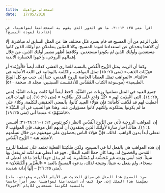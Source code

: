 ```yaml
---
title:  استخدام مواهبك
date:   17/05/2018
---
```


`اقرأ متى ٢٥: ١٣-٣٠. ما هو الدور الذي يقوم به استخدامنا لمواهبنا، في إعدادنا لعودة المسيح؟`

على الرغم من أن المسيح قد قام بسرد مَثَل مختلف هنا عن المثل السابق له مباشرة، إلا أن كلاهما يتحدثان عن استعدادنا لعودة المسيح. وكلا المثلين يتعاملان مع أولئك الذين كانوا مستعدين وأولئك الذين لم يكونوا مستعدين. وكلاهما أظهر مصير أولئك الذين، من خلال إهمالهم الروحي، واجهوا الخسارة الأبدية.

وكما أن الزيت يمثل الرُّوح الْقُدُسِ بالنسبة للعذارى العشر، كذلك أيضاً «الْوَزْنَة» أو «وَزْنَات الذهب» (متى ٢٥: ١٥) تمثل المواهب، والكلمة باليونانية في اللغة الأصلية هي «تالنتا». «المواهب تمثل العطايا الخاصة للروح القدس، جنباً إلى جنب مع كل المِنَحْ الطبيعية» (موسوعة الكتاب المُقَدَّس للأدفنتست السبتيين، مجلد ٥، صحفة ٥١٠).

جميع العبيد في المثل تسلموا وزنات من السَّيِّدِ. لاحظ أيضاً أنها كانت وزنات السَّيِّد (متى ٢٥: ١٤)، التي أُعْطِيت لهم « ‹كُلَّ وَاحِدٍ عَلَى قَدْرِ طَاقَتِهِ› » (متى ٢٥: ١٥). إن الهبات التي أُعطيت لهم قد قُدِّمَت كأمانة؛ فإن هؤلاء العبيد كانوا، بالمعنى الحقيقي للكلمة، وكلاء على ما لم يكونوا يمتلكونه ولكنهم كانوا مسؤولين عنه. وهذا هو السبب في أن السَّيِّدَ « ‹حَاسَبَهُمْ› » عندما أتى (متى ٢٥: ١٩).

إن المواهب الروحية تأتي من الرُّوح الْقُدُسِ (انظر ١كورنثوس ١٢: ١-١١؛ ٢٨-٣١؛ أفسس ٤: ١١). هناك أخبار سارة لأولئك الذين يعتقدون أن لديهم أقل موهبة. فإن المواهب لا تعطى أبداً بدون الواهب. لذلك، فإنَّ هؤلاء الناس يحصلون على موهبتهم من خلال تسلِّمهم لأعظم هبة – الرُّوح الْقُدُسِ.

إن هذه المواهب هي بالفعل لنا في المسيح، ولكن ملكيتنا الفعلية تعتمد على تسلمنا للروح القدس والخضوع له. وهنا كان خطأ العبد البطال. فهو قد أعطي هبة لكنه لم يفعل بها شيئاً. فقد أبقى وزنته غير مُحسَّنة أو مُسْتَثْمَرة. إنه لم يبذل جهداً ليأخذ ما قد أُعطي له بسخاء، ولم يفعل به شيئاً. ونتيجة لذلك، يدعوه المسيحُ بالعبد « ‹الشِّرِّير وَالْكَسْلاَن› » (متى ٢٥: ٢٦) – إنَّها إدانة شديدة.

`سرد المسيح هذا المثل في سياق الحديث عن الأيام الأخيرة وعودته. ماذا يعلِّمنا هذا المثل إذن حول كيف أن استخدامنا لمواهبنا يعد أمراً حاسماً بالنسبة لكوننا مستعدين للأيام الأخيرة؟`